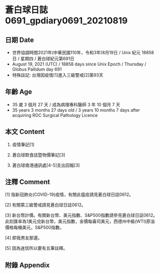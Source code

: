 [_metadata_:encoding]: - "utf-8"
[_metadata_:language]: - "zh-Hant-TW"
[_metadata_:fileformat]: - "markdown"
[_metadata_:MIME_type]: - "text/plain"
[_metadata_:markdown_version]: - "commonmark version 0.29"
[_metadata_:markdown_spec]: - "https://spec.commonmark.org/0.29/"

# 蒼白球日誌0691_gpdiary0691_20210819 #

## 日期 Date ##

* 世界協調時間2021年(中華民國110年，令和3年)8月19日 / Unix 紀元 18858 日 / 星期四 / 蒼白球紀元第691日
* August 19, 2021 (UTC) / 18858 days since Unix Epoch / Thursday / Globus Pallidum day 691
* 特殊註記: 台灣因疫情[1]進入三級警戒[2]第93天

## 年齡 Age ##

* 35 歲 3 個月 27 天 / 成為病理專科醫師 3 年 10 個月 7 天
* 35 years 3 months 27 days old / 3 years 10 months 7 days after acquiring ROC Surgical Pathology Licence

## 本文 Content ##

1. 疫情筆記[1]

    
2. 蒼白球飲食誌暨物價筆記[3]

    
3. 蒼白球南港通訊處[4-5]支出回報[3]

    

## 注釋 Comment ##

[1] 指新冠肺炎(COVID-19)疫情，有關此瘟疫請見蒼白球日誌0612。


[2] 有關第三級警戒請見蒼白球日誌0612。


[3] 新台幣計價。有關新台幣、美元指數、S&P500指數請參見蒼白球日誌0612。此刻匯率為1美元兌新台幣，美元指數，金價每盎司美元，西德州中級(WTI)原油價格每桶美元，S&P500指數。


[4] 即我男友那邊。


[5] 因為迷信所以要有五筆註釋。



## 附錄 Appendix ##

